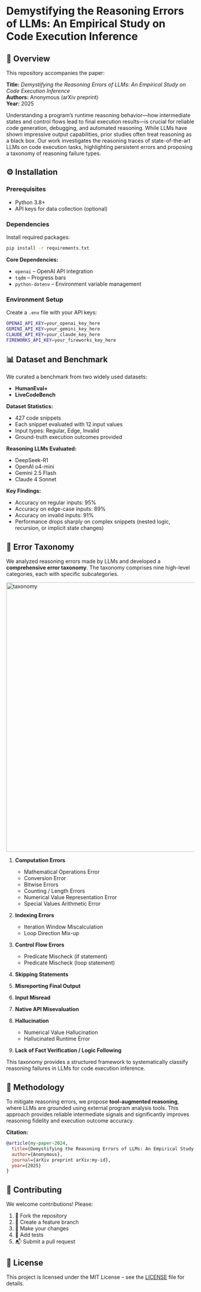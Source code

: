 # Demystifying the Reasoning Errors of LLMs: An Empirical Study on Code Execution Inference

## 📖 Overview

This repository accompanies the paper:

**Title:** *Demystifying the Reasoning Errors of LLMs: An Empirical Study on Code Execution Inference*  
**Authors:** Anonymous (arXiv preprint)  
**Year:** 2025  

Understanding a program’s runtime reasoning behavior—how intermediate states and control flows lead to final execution results—is crucial for reliable code generation, debugging, and automated reasoning. While LLMs have shown impressive output capabilities, prior studies often treat reasoning as a black box. Our work investigates the reasoning traces of state-of-the-art LLMs on code execution tasks, highlighting persistent errors and proposing a taxonomy of reasoning failure types.

## ⚙️ Installation

### Prerequisites

* Python 3.8+
* API keys for data collection (optional)

### Dependencies

Install required packages:

```bash
pip install -r requirements.txt
```

**Core Dependencies:**

* `openai` – OpenAI API integration
* `tqdm` – Progress bars
* `python-dotenv` – Environment variable management

### Environment Setup

Create a `.env` file with your API keys:

```bash
OPENAI_API_KEY=your_openai_key_here
GEMINI_API_KEY=your_gemini_key_here
CLAUDE_API_KEY=your_claude_key_here
FIREWORKS_API_KEY=your_fireworks_key_here
```

## 📊 Dataset and Benchmark

We curated a benchmark from two widely used datasets:

* **HumanEval+**
* **LiveCodeBench**

**Dataset Statistics:**

* 427 code snippets
* Each snippet evaluated with 12 input values
* Input types: Regular, Edge, Invalid
* Ground-truth execution outcomes provided

**Reasoning LLMs Evaluated:**

* DeepSeek-R1
* OpenAI o4-mini
* Gemini 2.5 Flash
* Claude 4 Sonnet

**Key Findings:**

* Accuracy on regular inputs: 95%
* Accuracy on edge-case inputs: 89%
* Accuracy on invalid inputs: 91%
* Performance drops sharply on complex snippets (nested logic, recursion, or implicit state changes)

## 🧩 Error Taxonomy

We analyzed reasoning errors made by LLMs and developed a **comprehensive error taxonomy**. The taxonomy comprises nine high-level categories, each with specific subcategories.

<img width="1260" height="720" alt="taxonomy" src="https://github.com/user-attachments/assets/7dd90d2b-467f-41e3-bc3e-1ec7517efe76" />

1. **Computation Errors**

   * Mathematical Operations Error
   * Conversion Error
   * Bitwise Errors
   * Counting / Length Errors
   * Numerical Value Representation Error
   * Special Values Arithmetic Error

2. **Indexing Errors**

   * Iteration Window Miscalculation
   * Loop Direction Mix-up

3. **Control Flow Errors**

   * Predicate Mischeck (if statement)
   * Predicate Mischeck (loop statement)

4. **Skipping Statements**

5. **Misreporting Final Output**

6. **Input Misread**

7. **Native API Misevaluation**

8. **Hallucination**

   * Numerical Value Hallucination
   * Hallucinated Runtime Error

9. **Lack of Fact Verification / Logic Following**

This taxonomy provides a structured framework to systematically classify reasoning failures in LLMs for code execution inference.

## 🚀 Methodology

To mitigate reasoning errors, we propose **tool-augmented reasoning**, where LLMs are grounded using external program analysis tools. This approach provides reliable intermediate signals and significantly improves reasoning fidelity and execution outcome accuracy.

**Citation:**
```bibtex
@article{my-paper-2024,
  title={Demystifying the Reasoning Errors of LLMs: An Empirical Study on Code Execution Inference},
  author={Anonymous},
  journal={arXiv preprint arXiv:my-id},
  year={2025}
}
```

## 🤝 Contributing

We welcome contributions! Please:

1. 🍴 Fork the repository
2. 🌟 Create a feature branch
3. 📝 Make your changes
4. 🧪 Add tests
5. 📬 Submit a pull request

## 📄 License

This project is licensed under the MIT License – see the [LICENSE](LICENSE) file for details.
